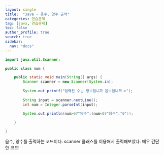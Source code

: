 ```yaml
---
layout: single
title:  "Java - 음수, 양수 출력"
categories: 연습문제
tag: [java, 연습문제]
toc: false
author_profile: true
search: true
sidebar:
  nav: "docs"
---
```


```java
import java.util.Scanner;

public class num {

	public static void main(String[] args) {
		Scanner scanner = new Scanner(System.in);
		
		System.out.printf("입력된 수는 양수입니까 음수입니까.>");
		
		String input = scanner.nextLine();
		int num = Integer.parseInt(input);	
		
		System.out.println(num>0?"양수":(num<0?"음수":"0"));

	}

}
```

음수, 양수를 출력하는 코드이다. 
scanner 클래스를 이용해서 출력해보았다.
매우 간단한 코드!